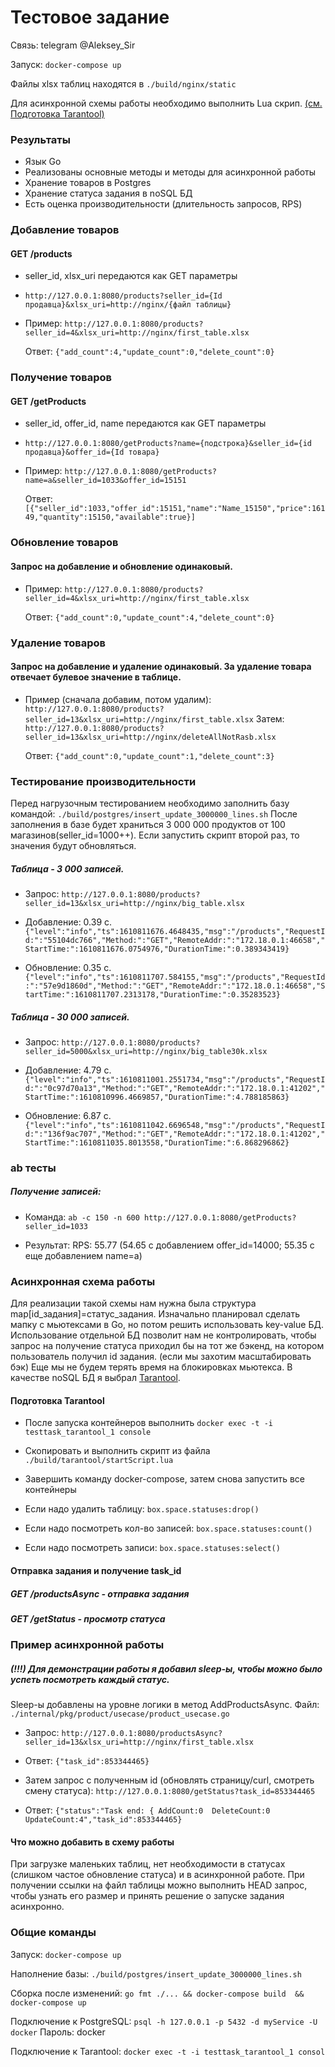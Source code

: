 # Тестовое задание

Связь: telegram @Aleksey_Sir

Запуск: ```docker-compose up```

Файлы xlsx таблиц находятся в ```./build/nginx/static```

Для асинхронной схемы работы необходимо выполнить Lua скрип.
[(см. Подготовка Tarantool)](#Подготовка-Tarantool)

### Результаты
  * Язык Go
  * Реализованы основные методы и методы для асинхронной работы 
  * Хранение товаров в Postgres
  * Хранение статуса задания в noSQL БД
  * Есть оценка производительности (длительность запросов, RPS)


### Добавление товаров

#### GET /products 
* seller_id, xlsx_uri передаются как GET параметры
  

* ```http://127.0.0.1:8080/products?seller_id={Id продавца}&xlsx_uri=http://nginx/{файл таблицы}```


* Пример:
 ```http://127.0.0.1:8080/products?seller_id=4&xlsx_uri=http://nginx/first_table.xlsx```
  
    Ответ: ```{"add_count":4,"update_count":0,"delete_count":0}```


### Получение товаров

#### GET /getProducts
* seller_id, offer_id, name передаются как GET параметры


* ```http://127.0.0.1:8080/getProducts?name={подстрока}&seller_id={id продавца}&offer_id={Id товара}```


* Пример:
  ```http://127.0.0.1:8080/getProducts?name=a&seller_id=1033&offer_id=15151```
  
  Ответ: ```[{"seller_id":1033,"offer_id":15151,"name":"Name_15150","price":16149,"quantity":15150,"available":true}]```


### Обновление товаров
#### Запрос на добавление и обновление одинаковый.

* Пример:
  ```http://127.0.0.1:8080/products?seller_id=4&xlsx_uri=http://nginx/first_table.xlsx```

  Ответ: ```{"add_count":0,"update_count":4,"delete_count":0}```

### Удаление товаров
#### Запрос на добавление и удаление одинаковый. За удаление товара отвечает булевое значение в таблице.

* Пример (сначала добавим, потом удалим):
  ```http://127.0.0.1:8080/products?seller_id=13&xlsx_uri=http://nginx/first_table.xlsx```
  Затем:
  ```http://127.0.0.1:8080/products?seller_id=13&xlsx_uri=http://nginx/deleteAllNotRasb.xlsx```

  Ответ: ```{"add_count":0,"update_count":1,"delete_count":3}```


### Тестирование производительности

Перед нагрузочным тестированием необходимо заполнить базу командой: ```./build/postgres/insert_update_3000000_lines.sh```
После заполнения в базе будет храниться 3 000 000 продуктов от 100 магазинов(seller_id=1000++). Если запустить
скрипт второй раз, то значения будут обновляться.


##### Таблица - 3 000 записей.

* Запрос: ```http://127.0.0.1:8080/products?seller_id=13&xlsx_uri=http://nginx/big_table.xlsx```


* Добавление: 0.39 c.
  ```{"level":"info","ts":1610811676.4648435,"msg":"/products","RequestId:":"55104dc766","Method:":"GET","RemoteAddr:":"172.18.0.1:46658","StartTime:":1610811676.0754976,"DurationTime:":0.389343419}```


* Обновление:  0.35 c.
  ```{"level":"info","ts":1610811707.584155,"msg":"/products","RequestId:":"57e9d1860d","Method:":"GET","RemoteAddr:":"172.18.0.1:46658","StartTime:":1610811707.2313178,"DurationTime:":0.35283523}```

##### Таблица - 30 000 записей.

* Запрос: ```http://127.0.0.1:8080/products?seller_id=5000&xlsx_uri=http://nginx/big_table30k.xlsx```


* Добавление: 4.79 c.
  ```{"level":"info","ts":1610811001.2551734,"msg":"/products","RequestId:":"0c97d70a13","Method:":"GET","RemoteAddr:":"172.18.0.1:41202","StartTime:":1610810996.4669857,"DurationTime:":4.788185863}```


* Обновление:  6.87 c.
  ```{"level":"info","ts":1610811042.6696548,"msg":"/products","RequestId:":"136f9ac707","Method:":"GET","RemoteAddr:":"172.18.0.1:41202","StartTime:":1610811035.8013558,"DurationTime:":6.868296862}```


### ab тесты

##### Получение записей:

* Команда: ```ab -c 150 -n 600 http://127.0.0.1:8080/getProducts?seller_id=1033```


* Результат: RPS: 55.77 (54.65 c добавлением offer_id=14000; 55.35 c еще добавлением name=a)



### Асинхронная схема работы	 
Для реализации такой схемы нам нужна была структура map[id_задания]=статус_задания.
Изначально планировал сделать мапку с мьютексами в Go, но потом решить использовать key-value БД.
Использование отдельной БД позволит нам не контролировать, чтобы запрос на получение статуса приходил бы на тот
же бэкенд, на котором пользователь получил id задания. (если мы захотим масштабировать бэк)
Еще мы не будем терять время на блокировках мьютекса.
В качестве noSQL БД я выбрал [Tarantool](https://www.tarantool.io/ru/).

#### Подготовка Tarantool

  * После запуска контейнеров выполнить ```docker exec -t -i testtask_tarantool_1 console```
  * Скопировать и выполнить скрипт из файла ```./build/tarantool/startScript.lua```
  * Завершить команду docker-compose, затем снова запустить все контейнеры
    

  * Если надо удалить таблицу: ```box.space.statuses:drop()```
  * Если надо посмотреть кол-во записей: ```box.space.statuses:count()```
  * Если надо посмотреть записи: ```box.space.statuses:select()```

#### Отправка задания и получение task_id

##### GET /productsAsync - отправка задания

##### GET /getStatus - просмотр статуса

### Пример асинхронной работы

##### (!!!) Для демонстрации работы я добавил sleep-ы, чтобы можно было успеть посмотреть каждый статус.
Sleep-ы добавлены на уровне логики в метод AddProductsAsync. Файл: ```./internal/pkg/product/usecase/product_usecase.go```

  * Запрос: ```http://127.0.0.1:8080/productsAsync?seller_id=13&xlsx_uri=http://nginx/first_table.xlsx```

  * Ответ: ```{"task_id":853344465}```

  * Затем запрос с полученным id (обновлять страницу/curl, смотреть смену статуса): ```http://127.0.0.1:8080/getStatus?task_id=853344465```

  * Ответ: ```{"status":"Task end: { AddCount:0  DeleteCount:0  UpdateCount:4","task_id":853344465}```


#### Что можно добавить в схему работы
При загрузке маленьких таблиц, нет необходимости в статусах (слишком частое обновление статуса) и в асинхронной работе.
При получении ссылки на файл таблицы можно выполнить HEAD запрос, чтобы узнать его размер и принять решение о запуске
задания асинхронно.

### Общие команды

Запуск: ```docker-compose up```

Наполнение базы: ```./build/postgres/insert_update_3000000_lines.sh```

Сборка после изменений: ```go fmt ./... && docker-compose build  && docker-compose up```

Подключение к PostgreSQL: ```psql -h 127.0.0.1 -p 5432 -d myService -U docker```
Пароль: docker

Подключение к Tarantool: ```docker exec -t -i testtask_tarantool_1 consol```
